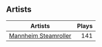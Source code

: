## Artists
Artists | Plays 
----- | -----: 
[Mannheim Steamroller](/artists/mannheim-steamroller-39605) | 141

